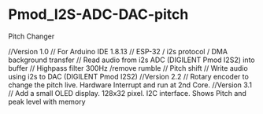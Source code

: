 # Pmod_I2S-ADC-DAC-pitch
Pitch Changer

//Version 1.0
//  For Arduino IDE 1.8.13
//  ESP-32 / i2s protocol / DMA background transfer
//  Read audio from i2s ADC (DIGILENT Pmod I2S2) into buffer
//  Highpass filter 300Hz /remove rumble
//  Pitch shift
//  Write audio using i2s to DAC (DIGILENT Pmod I2S2)
//Version 2.2
//  Rotary encoder to change the pitch live. Hardware Interrupt and run at 2nd Core.
//Version 3.1
//  Add a small OLED display. 128x32 pixel. I2C interface. Shows Pitch and peak level with memory
